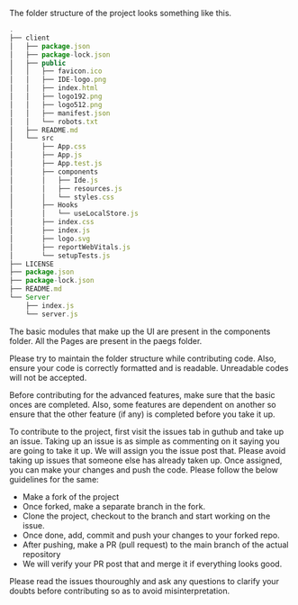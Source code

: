 The folder structure of the project looks something like this.
```js
.
├── client
│   ├── package.json
│   ├── package-lock.json
│   ├── public
│   │   ├── favicon.ico
│   │   ├── IDE-logo.png
│   │   ├── index.html
│   │   ├── logo192.png
│   │   ├── logo512.png
│   │   ├── manifest.json
│   │   └── robots.txt
│   ├── README.md
│   └── src
│       ├── App.css
│       ├── App.js
│       ├── App.test.js
│       ├── components
│       │   ├── Ide.js
│       │   ├── resources.js
│       │   └── styles.css
│       ├── Hooks
│       │   └── useLocalStore.js
│       ├── index.css
│       ├── index.js
│       ├── logo.svg
│       ├── reportWebVitals.js
│       └── setupTests.js
├── LICENSE
├── package.json
├── package-lock.json
├── README.md
└── Server
    ├── index.js
    └── server.js

```

The basic modules that make up the UI are present in the components folder. All the Pages are present in the paegs folder.

Please try to maintain the folder structure while contributing code. Also, ensure your code is correctly formatted and is readable. Unreadable codes will not be accepted.

Before contributing for the advanced features, make sure that the basic onces are completed. Also, some features are dependent on another so ensure that the other feature (if any) is completed before you take it up.

To contribute to the project, first visit the issues tab in guthub and take up an issue. Taking up an issue is as simple as commenting on it saying you are going to take it up. We will assign you the issue post that. Please avoid taking up issues that someone else has already taken up. Once assigned, you can make your changes and push the code. Please follow the below guidelines for the same:

- Make a fork of the project
- Once forked, make a separate branch in the fork.
- Clone the project, checkout to the branch and start working on the issue.
- Once done, add, commit and push your changes to your forked repo.
- After pushing, make a PR (pull request) to the main branch of the actual repository
- We will verify your PR post that and merge it if everything looks good. 

Please read the issues thouroughly and ask any questions to clarify your doubts before contributing so as to avoid misinterpretation.
